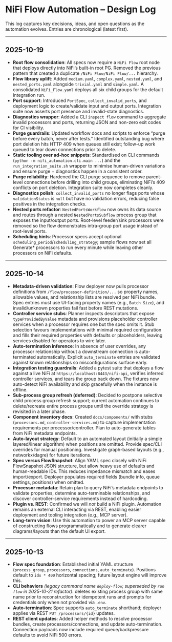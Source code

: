 # NiFi Flow Automation – Design Log

This log captures key decisions, ideas, and open questions as the automation evolves. Entries are chronological (latest first).

---
## 2025-10-19
- **Root flow consolidation**: All specs now require a `NiFi Flow` root node that deploys directly into NiFi’s built-in root PG. Removed the previous pattern that created a duplicate `/NiFi Flow/NiFi Flow/...` hierarchy.
- **Flow library uplift**: Added `medium.yaml`, `complex.yaml`, `nested.yaml`, and `nested_ports.yaml` alongside `trivial.yaml` and `simple.yaml`. A consolidated `NiFi_Flow.yaml` deploys all six child groups for the default integration run.
- **Port support**: Introduced `PortSpec`, `collect_invalid_ports`, and deployment logic to create/validate input and output ports. Integration suite now asserts port presence and invalid-state diagnostics.
- **Diagnostics wrapper**: Added a CLI `inspect flow` command to aggregate invalid processors and ports, returning JSON and non-zero exit codes for CI visibility.
- **Purge guardrails**: Updated workflow docs and scripts to enforce “purge before every batch, never after tests.” Identified outstanding bug where port deletion hits HTTP 409 when queues still exist; follow-up work queued to tear down connections prior to delete.
- **Static tooling over ad-hoc snippets**: Standardised on CLI commands (`python -m nifi_automation.cli.main ...`) and the `run_integration_suite.sh` wrapper to minimise human-driven variations and ensure purge + diagnostics happen in a consistent order.
- **Purge reliability**: Hardened the CLI purge sequence to remove parent-level connections before drilling into child groups, eliminating NiFi’s 409 conflicts on port deletion. Integration suite now completes cleanly.
- **Diagnostics polish**: `collect_invalid_ports` no longer flags ports whose `validationStatus` is `null` but have no validation errors, reducing false positives in the integration checks.
- **Nested ports refactor**: `NestedPortsWorkflow` now owns its data source and routes through a nested `NestedPortsSubflow` process group that exposes the input/output ports. Root-level feeder/sink processors were removed so the flow demonstrates intra-group port usage instead of root-level ports.
- **Scheduling hints**: Processor specs accept optional `scheduling_period`/`scheduling_strategy`; sample flows now set all Generate* processors to run every minute while leaving other processors on NiFi defaults.

---
## 2025-10-14
- **Metadata-driven validation**: Flow deployer now pulls processor definitions from `/flow/processor-definition/...` so property names, allowable values, and relationship lists are resolved per NiFi bundle. Spec entries must use UI-facing property names (e.g., `Batch Size`), and invalid/unknown properties fail fast before REST mutations.
- **Controller service stubs**: Planner inspects descriptors that expose `typeProvidedByValue` metadata and provisions placeholder controller services when a processor requires one but the spec omits it. Stub selection favours implementations with minimal required configuration and fills their required properties with defaults or placeholders, leaving services disabled for operators to wire later.
- **Auto-termination inference**: In absence of user overrides, any processor relationship without a downstream connection is auto-terminated automatically. Explicit `auto_terminate` entries are validated against known relationships so misconfigurations surface early.
- **Integration testing guardrails**: Added a pytest suite that deploys a flow against a live NiFi at `https://localhost:8443/nifi-api`, verifies inferred controller services, and tears the group back down. The fixtures now auto-detect NiFi availability and skip gracefully when the instance is offline.
- **Sub-process group refresh (deferred)**: Decided to postpone selective child process group refresh support; current automation continues to delete/recreate entire process groups until the override strategy is revisited in a later phase.
- **Component inventory docs**: Created `docs/components/` with stubs (`processors.md`, `controller-services.md`) to capture implementation requirements per processor/controller. Plan to auto-generate tables from NiFi metadata endpoints.
- **Auto-layout strategy**: Default to an automated layout (initially a simple layered/linear algorithm) when positions are omitted. Provide spec/CLI overrides for manual positioning. Investigate graph-based layouts (e.g., networkx/dagre) for future iterations.
- **Spec versus FlowSnapshot**: Align YAML spec closely with NiFi FlowSnapshot JSON structure, but allow heavy use of defaults and human-readable IDs. This reduces impedance mismatch and eases import/export. Deployer populates required fields (bundle info, queue settings, positions) when omitted.
- **Processor metadata**: Retain plan to query NiFi’s metadata endpoints to validate properties, determine auto-terminable relationships, and discover controller-service requirements instead of hardcoding.
- **Plugin vs. REST**: Confirmed we will *not* build a NiFi plugin. Automation remains an external CLI interacting via REST, enabling easier deployment and tooling integration (e.g., MCP server).
- **Long-term vision**: Use this automation to power an MCP server capable of constructing flows programmatically and to generate clearer diagrams/layouts than the default UI export.

---
## 2025-10-13
- **Flow spec foundation**: Established initial YAML structure (`process_group`, `processors`, `connections`, `auto_terminate`). Positions default to `idx * 400` horizontal spacing; future layout engine will improve this.
- **CLI behaviors** *(legacy command name `deploy-flow`; superseded by `run flow` in 2025-10-21 refactor)*: deletes existing process group with same name prior to reconstruction for idempotent runs and prompts for credentials only when not provided via `.env`.
- **Auto-termination**: Spec supports `auto_terminate` shorthand; deployer applies via REST `PUT /processors/{id}` updates.
- **REST client updates**: Added helper methods to resolve processor bundles, create processors/connections, and update auto-termination. Connection payloads now include required queue/backpressure defaults to avoid NiFi 500 errors.
